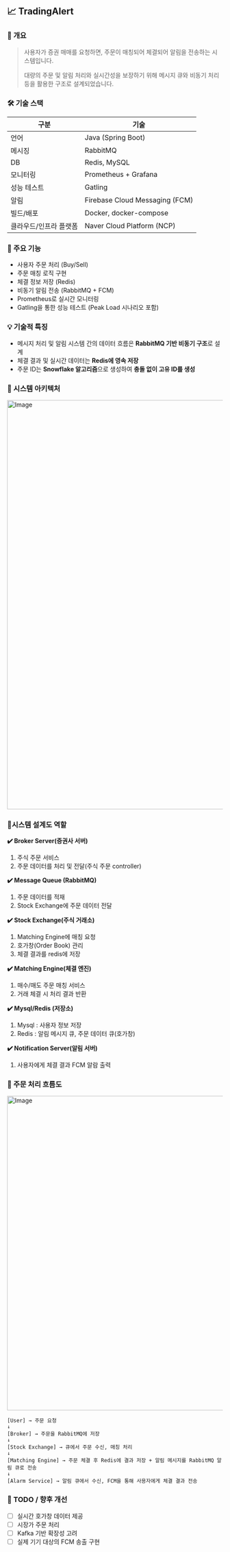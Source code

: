 
## 📈 TradingAlert

### 📝 개요

> 사용자가 증권 매매를 요청하면, 주문이 매칭되어 체결되어 알림을 전송하는 시스템입니다.
>
>
> 대량의 주문 및 알림 처리와 실시간성을 보장하기 위해 메시지 큐와 비동기 처리 등을 활용한 구조로 설계되었습니다.
>

### 🛠️ 기술 스택

| 구분 | 기술 |
| --- | --- |
| 언어 | Java (Spring Boot) |
| 메시징 | RabbitMQ |
| DB | Redis, MySQL |
| 모니터링 | Prometheus + Grafana |
| 성능 테스트 | Gatling |
| 알림 | Firebase Cloud Messaging (FCM) |
| 빌드/배포 | Docker, docker-compose |
| 클라우드/인프라 플랫폼 | Naver Cloud Platform (NCP) |

### 📌 주요 기능

- 사용자 주문 처리 (Buy/Sell)
- 주문 매칭 로직 구현
- 체결 정보 저장 (Redis)
- 비동기 알림 전송 (RabbitMQ + FCM)
- Prometheus로 실시간 모니터링
- Gatling을 통한 성능 테스트 (Peak Load 시나리오 포함)

### 💡 기술적 특징

- 메시지 처리 및 알림 시스템 간의 데이터 흐름은 **RabbitMQ 기반 비동기 구조**로 설계
- 체결 결과 및 실시간 데이터는 **Redis에 영속 저장**
- 주문 ID는 **Snowflake 알고리즘**으로 생성하여 **충돌 없이 고유 ID를 생성**

### 🧱 시스템 아키텍처

<img width="1546" height="955" alt="Image" src="https://github.com/user-attachments/assets/e53d2466-b629-443e-b73a-9ddcdff178c6" />

### 📜**시스템 설계도 역할**

**✔️ Broker Server(증권사 서버)**

1. 주식 주문 서비스
2. 주문 데이터를 처리 및 전달(주식 주문 controller)

**✔️ Message Queue (RabbitMQ)**

1. 주문 데이터를 적재
2. Stock Exchange에 주문 데이터 전달

**✔️ Stock Exchange(주식 거래소)**

1. Matching Engine에 매칭 요청
2. 호가창(Order Book) 관리
3. 체결 결과를 redis에 저장

**✔️ Matching Engine(체결 엔진)**

1. 매수/매도 주문 매칭 서비스
2. 거래 체결 시 처리 결과 반환

**✔️ Mysql/Redis (저장소)**

1. Mysql : 사용자 정보 저장
2. Redis : 알림 메시지 큐, 주문 데이터 큐(호가창)

**✔️ Notification Server(알림 서버)**

1. 사용자에게 체결 결과 FCM 알람 출력

### 🔁 주문 처리 흐름도

<img width="1468" height="734" alt="Image" src="https://github.com/user-attachments/assets/66d94c54-4a92-41e2-90c7-af51f30f3ee7" />

```
[User] → 주문 요청
↓
[Broker] → 주문을 RabbitMQ에 저장
↓
[Stock Exchange] → 큐에서 주문 수신, 매칭 처리
↓
[Matching Engine] → 주문 체결 후 Redis에 결과 저장 + 알림 메시지를 RabbitMQ 알림 큐로 전송
↓
[Alarm Service] → 알림 큐에서 수신, FCM을 통해 사용자에게 체결 결과 전송
```

### 🚧 TODO / 향후 개선

- [ ]  실시간 호가창 데이터 제공
- [ ]  시장가 주문 처리
- [ ]  Kafka 기반 확장성 고려
- [ ]  실제 기기 대상의 FCM 송출 구현